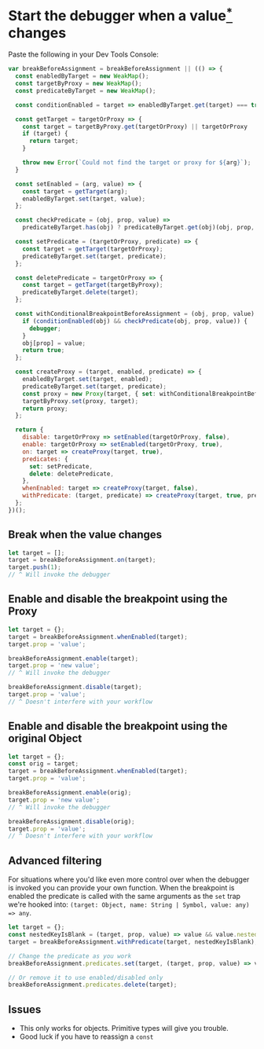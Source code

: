 # Start the debugger when a value[<sup>*</sup>](#issues) changes

Paste the following in your Dev Tools Console:
```js
var breakBeforeAssignment = breakBeforeAssignment || (() => {
  const enabledByTarget = new WeakMap();
  const targetByProxy = new WeakMap();
  const predicateByTarget = new WeakMap();

  const conditionEnabled = target => enabledByTarget.get(target) === true;

  const getTarget = targetOrProxy => {
    const target = targetByProxy.get(targetOrProxy) || targetOrProxy
    if (target) {
      return target;
    }

    throw new Error(`Could not find the target or proxy for ${arg}`);
  }

  const setEnabled = (arg, value) => {
    const target = getTarget(arg);
    enabledByTarget.set(target, value);
  };

  const checkPredicate = (obj, prop, value) =>
    predicateByTarget.has(obj) ? predicateByTarget.get(obj)(obj, prop, value) : true;

  const setPredicate = (targetOrProxy, predicate) => {
    const target = getTarget(targetOrProxy);
    predicateByTarget.set(target, predicate);
  };

  const deletePredicate = targetOrProxy => {
    const target = getTarget(targetByProxy);
    predicateByTarget.delete(target);
  };

  const withConditionalBreakpointBeforeAssignment = (obj, prop, value) => {
    if (conditionEnabled(obj) && checkPredicate(obj, prop, value)) {
      debugger;
    }
    obj[prop] = value;
    return true;
  };

  const createProxy = (target, enabled, predicate) => {
    enabledByTarget.set(target, enabled);
    predicateByTarget.set(target, predicate);
    const proxy = new Proxy(target, { set: withConditionalBreakpointBeforeAssignment });
    targetByProxy.set(proxy, target);
    return proxy;
  };

  return {
    disable: targetOrProxy => setEnabled(targetOrProxy, false),
    enable: targetOrProxy => setEnabled(targetOrProxy, true),
    on: target => createProxy(target, true),
    predicates: {
      set: setPredicate,
      delete: deletePredicate,
    },
    whenEnabled: target => createProxy(target, false),
    withPredicate: (target, predicate) => createProxy(target, true, predicate),
  };
})();
```


## Break when the value changes

```js
let target = [];
target = breakBeforeAssignment.on(target);
target.push(1);
// ^ Will invoke the debugger
```


## Enable and disable the breakpoint using the Proxy

```js
let target = {};
target = breakBeforeAssignment.whenEnabled(target);
target.prop = 'value';

breakBeforeAssignment.enable(target);
target.prop = 'new value';
// ^ Will invoke the debugger

breakBeforeAssignment.disable(target);
target.prop = 'value';
// ^ Doesn't interfere with your workflow
```


## Enable and disable the breakpoint using the original Object

```js
let target = {};
const orig = target;
target = breakBeforeAssignment.whenEnabled(target);
target.prop = 'value';

breakBeforeAssignment.enable(orig);
target.prop = 'new value';
// ^ Will invoke the debugger

breakBeforeAssignment.disable(orig);
target.prop = 'value';
// ^ Doesn't interfere with your workflow
```


## Advanced filtering

For situations where you'd like even more control over when the debugger is invoked you can provide your own function. When the breakpoint is enabled the predicate is called with the same arguments as the `set` trap we're hooked into: `(target: Object, name: String | Symbol, value: any) => any`.

```js
let target = {};
const nestedKeyIsBlank = (target, prop, value) => value && value.nested && value.nested.key === '';
target = breakBeforeAssignment.withPredicate(target, nestedKeyIsBlank);

// Change the predicate as you work
breakBeforeAssignment.predicates.set(target, (target, prop, value) => value > 10);

// Or remove it to use enabled/disabled only
breakBeforeAssignment.predicates.delete(target);
```


## Issues

* This only works for objects. Primitive types will give you trouble.
* Good luck if you have to reassign a `const`
